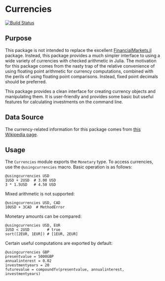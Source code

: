 # Currencies

[![Build Status](https://travis-ci.org/TotalVerb/Currencies.jl.svg?branch=master)](https://travis-ci.org/TotalVerb/Currencies.jl)

## Purpose
This package is not intended to replace the excellent [FinancialMarkets.jl](https://github.com/imanuelcostigan/FinancialMarkets.jl) package. Instead, this package provides a much simpler interface to using a wide variety of currencies with checked arithmetic in Julia. The motivation for this package comes from the nasty trap of the relative convenience of using floating point arithmetic for currency computations, combined with the perils of using floating point comparisons. Instead, fixed point decimals should be preferred.

This package provides a clean interface for creating currency objects and manipulating them. It is user-friendly and provides some basic but useful features for calculating investments on the command line.

## Data Source
The currency-related information for this package comes from [this Wikipedia page](https://en.wikipedia.org/wiki/ISO_4217#cite_note-divby5-9).

## Usage
The `Currencies` module exports the `Monetary` type. To access currencies, use the `@usingcurrencies` macro. Basic operation is as follows:

    @usingcurrencies USD
    1USD + 2USD  # 3.00 USD
    3 * 1.5USD   # 4.50 USD

Mixed arithmetic is not supported:

    @usingcurrencies USD, CAD
    10USD + 3CAD  # MethodError

Monetary amounts can be compared:

    @usingcurrencies USD, EUR
    1USD < 2USD        # true
    sort([2EUR, 1EUR]) # [1EUR, 2EUR]

Certain useful computations are exported by default:

    @usingcurrencies GBP
    presentvalue = 5000GBP
    annualinterest = 0.02
    investmentyears = 20
    futurevalue = compoundfv(presentvalue, annualinterest, investmentyears)
